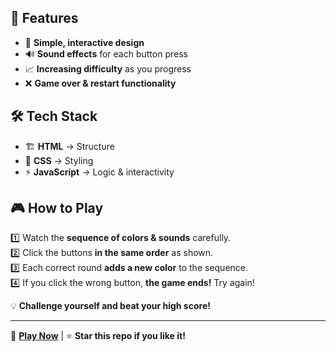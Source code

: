
## 🚀 Features  
- 🎨 **Simple, interactive design**  
- 🔊 **Sound effects** for each button press  
- 📈 **Increasing difficulty** as you progress  
- ❌ **Game over & restart functionality**  

## 🛠 Tech Stack  
- 🏗 **HTML** → Structure  
- 🎨 **CSS** → Styling  
- ⚡ **JavaScript** → Logic & interactivity  

## 🎮 How to Play  
1️⃣ Watch the **sequence of colors & sounds** carefully.  
2️⃣ Click the buttons **in the same order** as shown.  
3️⃣ Each correct round **adds a new color** to the sequence.  
4️⃣ If you click the wrong button, **the game ends!** Try again!  

💡 **Challenge yourself and beat your high score!**  

---

📌 **[Play Now](https://LakshmiPriyaRajaram.github.io/simonGame/)** | ⭐ **Star this repo if you like it!**  

